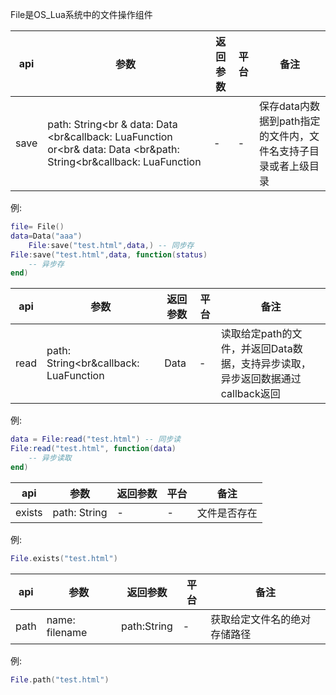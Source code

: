 File是OS_Lua系统中的文件操作组件


| api  |参数   |返回参数   |平台   |备注|
| ------------ | ------------ | ------------ | ------------ |------------ |
|   save     |  path: String<br & data: Data <br&callback: LuaFunction or<br& data: Data <br&path: String<br&callback: LuaFunction    |  -   |   -  |  保存data内数据到path指定的文件内，文件名支持子目录或者上级目录     |

例:
```lua
file= File()
data=Data("aaa")
	File:save("test.html",data,) -- 同步存
File:save("test.html",data, function(status)
    -- 异步存
end)
```

| api  |参数   |返回参数   |平台   |备注|
| ------------ | ------------ | ------------ | ------------ |------------ |
|    read    |   path: String<br&callback: LuaFunction   |   Data  |   -  |  读取给定path的文件，并返回Data数据，支持异步读取，异步返回数据通过callback返回     |

例:
```lua
data = File:read("test.html") -- 同步读
File:read("test.html", function(data)
    -- 异步读取
end)
```

| api  |参数   |返回参数   |平台   |备注|
| ------------ | ------------ | ------------ | ------------ |------------ |
|   exists     |   path: String   |   -  |   -  |    文件是否存在   |

例:
```lua
File.exists("test.html")
```

| api  |参数   |返回参数   |平台   |备注|
| ------------ | ------------ | ------------ | ------------ |------------ |
|    path    |  name: filename    |  path:String   |   -  |  获取给定文件名的绝对存储路径     |

例:
```lua
File.path("test.html")
```


